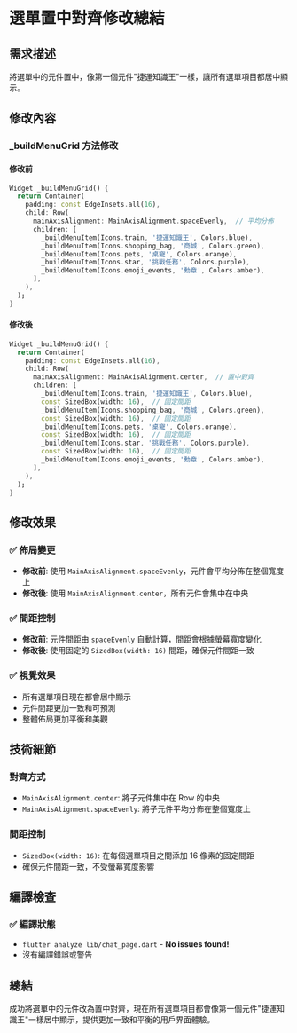 # 選單置中對齊修改總結

## 需求描述
將選單中的元件置中，像第一個元件"捷運知識王"一樣，讓所有選單項目都居中顯示。

## 修改內容

### _buildMenuGrid 方法修改

#### 修改前
```dart
Widget _buildMenuGrid() {
  return Container(
    padding: const EdgeInsets.all(16),
    child: Row(
      mainAxisAlignment: MainAxisAlignment.spaceEvenly,  // 平均分佈
      children: [
        _buildMenuItem(Icons.train, '捷運知識王', Colors.blue),
        _buildMenuItem(Icons.shopping_bag, '商城', Colors.green),
        _buildMenuItem(Icons.pets, '桌寵', Colors.orange),
        _buildMenuItem(Icons.star, '挑戰任務', Colors.purple),
        _buildMenuItem(Icons.emoji_events, '勳章', Colors.amber),
      ],
    ),
  );
}
```

#### 修改後
```dart
Widget _buildMenuGrid() {
  return Container(
    padding: const EdgeInsets.all(16),
    child: Row(
      mainAxisAlignment: MainAxisAlignment.center,  // 置中對齊
      children: [
        _buildMenuItem(Icons.train, '捷運知識王', Colors.blue),
        const SizedBox(width: 16),  // 固定間距
        _buildMenuItem(Icons.shopping_bag, '商城', Colors.green),
        const SizedBox(width: 16),  // 固定間距
        _buildMenuItem(Icons.pets, '桌寵', Colors.orange),
        const SizedBox(width: 16),  // 固定間距
        _buildMenuItem(Icons.star, '挑戰任務', Colors.purple),
        const SizedBox(width: 16),  // 固定間距
        _buildMenuItem(Icons.emoji_events, '勳章', Colors.amber),
      ],
    ),
  );
}
```

## 修改效果

### ✅ **佈局變更**
- **修改前**: 使用 `MainAxisAlignment.spaceEvenly`，元件會平均分佈在整個寬度上
- **修改後**: 使用 `MainAxisAlignment.center`，所有元件會集中在中央

### ✅ **間距控制**
- **修改前**: 元件間距由 `spaceEvenly` 自動計算，間距會根據螢幕寬度變化
- **修改後**: 使用固定的 `SizedBox(width: 16)` 間距，確保元件間距一致

### ✅ **視覺效果**
- 所有選單項目現在都會居中顯示
- 元件間距更加一致和可預測
- 整體佈局更加平衡和美觀

## 技術細節

### 對齊方式
- `MainAxisAlignment.center`: 將子元件集中在 Row 的中央
- `MainAxisAlignment.spaceEvenly`: 將子元件平均分佈在整個寬度上

### 間距控制
- `SizedBox(width: 16)`: 在每個選單項目之間添加 16 像素的固定間距
- 確保元件間距一致，不受螢幕寬度影響

## 編譯檢查

### ✅ **編譯狀態**
- `flutter analyze lib/chat_page.dart` - **No issues found!**
- 沒有編譯錯誤或警告

## 總結
成功將選單中的元件改為置中對齊，現在所有選單項目都會像第一個元件"捷運知識王"一樣居中顯示，提供更加一致和平衡的用戶界面體驗。
